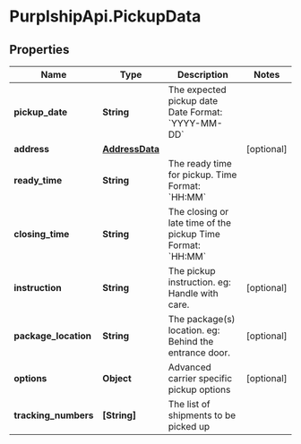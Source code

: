 # PurplshipApi.PickupData

## Properties

Name | Type | Description | Notes
------------ | ------------- | ------------- | -------------
**pickup_date** | **String** |  The expected pickup date  Date Format: &#x60;YYYY-MM-DD&#x60;  | 
**address** | [**AddressData**](AddressData.md) |  | [optional] 
**ready_time** | **String** |  The ready time for pickup.  Time Format: &#x60;HH:MM&#x60;  | 
**closing_time** | **String** |  The closing or late time of the pickup  Time Format: &#x60;HH:MM&#x60;  | 
**instruction** | **String** |  The pickup instruction.  eg: Handle with care.  | [optional] 
**package_location** | **String** |  The package(s) location.  eg: Behind the entrance door.  | [optional] 
**options** | **Object** | Advanced carrier specific pickup options | [optional] 
**tracking_numbers** | **[String]** | The list of shipments to be picked up | 


